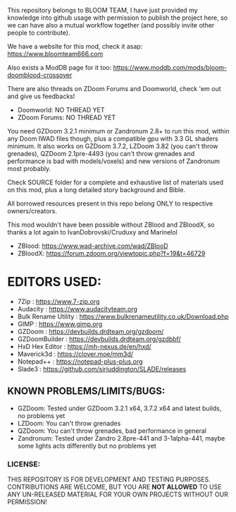 This repository belongs to BLOOM TEAM, I have just provided my knowledge into github 
usage with permission to publish the project here, so we can have also a mutual
workflow together (and possibly invite other people to contribute).

We have a website for this mod, check it asap: https://www.bloomteam666.com

Also exists a ModDB page for it too: https://www.moddb.com/mods/bloom-doomblood-crossover

There are also threads on ZDoom Forums and Doomworld, check 'em out and give us feedbacks!

- Doomworld: NO THREAD YET
- ZDoom Forums: NO THREAD YET

You need GZDoom 3.2.1 minimum or Zandronum 2.8+ to run this mod, within any Doom IWAD files though, plus
a compatible gpu with 3.3 GL shaders minimum. It also works on GZDoom 3.7.2, LZDoom 3.82 (you can't throw
grenades), QZDoom 2.1pre-4493 (you can't throw grenades and performance is bad with models/voxels) and 
new versions of Zandronum most probably.

Check SOURCE folder for a complete and exhaustive list of materials used on this mod,
plus a long detailed story background and Bible.

All borrowed resources present in this repo belong ONLY to respective owners/creators.

This mod wouldn't have been possible without ZBlood and ZBloodX, so thanks a lot again to
IvanDobrovski/Cruduxy and Marinelol

- ZBlood: https://www.wad-archive.com/wad/ZBlooD
- ZBloodX: https://forum.zdoom.org/viewtopic.php?f=19&t=46729

# EDITORS USED:
- 7Zip : https://www.7-zip.org
- Audacity : https://www.audacityteam.org
- Bulk Rename Utility : https://www.bulkrenameutility.co.uk/Download.php
- GIMP : https://www.gimp.org
- GZDoom : https://devbuilds.drdteam.org/gzdoom/
- GZDoomBuilder : https://devbuilds.drdteam.org/gzdbbf/
- HxD Hex Editor : https://mh-nexus.de/en/hxd/
- Maverick3d : https://clover.moe/mm3d/
- Notepad++ : https://notepad-plus-plus.org
- Slade3 : https://github.com/sirjuddington/SLADE/releases

## KNOWN PROBLEMS/LIMITS/BUGS:
- GZDoom: Tested under GZDoom 3.2.1 x64, 3.7.2 x64 and latest builds, no problems yet
- LZDoom: You can't throw grenades
- QZDoom: You can't throw grenades, bad performance in general
- Zandronum: Tested under Zandro 2.8pre-441 and 3-1alpha-441, maybe some lights acts differently but no problems yet

### LICENSE:
THIS REPOSITORY IS FOR DEVELOPMENT AND TESTING PURPOSES. CONTRIBUTIONS ARE WELCOME, BUT YOU ARE **NOT ALLOWED** TO USE ANY UN-RELEASED MATERIAL FOR YOUR OWN PROJECTS WITHOUT OUR PERMISSION!